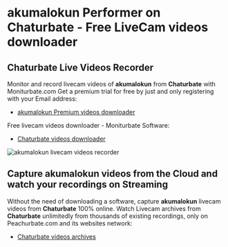 # akumalokun Performer on Chaturbate - Free LiveCam videos downloader

## Chaturbate Live Videos Recorder

Monitor and record livecam videos of **akumalokun** from **Chaturbate** with Moniturbate.com
Get a premium trial for free by just and only registering with your Email address:
* [akumalokun Premium videos downloader](https://moniturbate.com/request-demo-licence-key.html)

Free livecam videos downloader - Moniturbate Software:
* [Chaturbate videos downloader](https://moniturbate.com/moniturbate-download-software.html)

![akumalokun livecam videos recorder](https://peachurnet.com/templates/moniturbate-software.png)


## Capture akumalokun videos from the Cloud and watch your recordings on Streaming

Without the need of downloading a software, capture **akumalokun** livecam videos from **Chaturbate** 100% online.
Watch Livecam archives from **Chaturbate** unlimitedly from thousands of existing recordings, only on Peachurbate.com and its websites network:
* [Chaturbate videos archives](https://peachurnet.com/)
